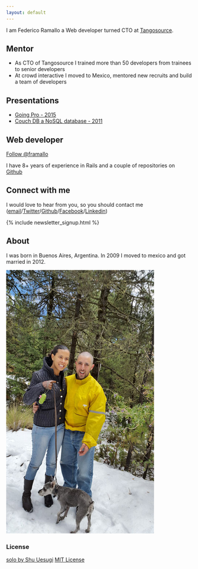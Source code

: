 ```yaml
---
layout: default
---
```


I am Federico Ramallo a Web developer turned CTO at [Tangosource](http://tangosource.com).

## Mentor

* As CTO of Tangosource I trained more than 50 developers from trainees to senior developers
* At crowd interactive I moved to Mexico, mentored new recruits and build a team of developers


## Presentations

* [Going Pro - 2015](https://docs.google.com/presentation/d/1VJPXj6UPEsszSQVB7UnB5oAyN1mWLJ6nsrIM8rzs644/edit?usp=sharing)
* [Couch DB a NoSQL database - 2011](http://www.slideshare.net/rubycslides/couchdb-a-nosql-database)

## Web developer

<a class="github-button" href="https://github.com/framallo" data-style="mega" data-count-href="/framallo/followers" data-count-api="/users/framallo#followers" data-count-aria-label="# followers on GitHub" aria-label="Follow @framallo on GitHub">Follow @framallo</a>

I have 8+ years of experience in Rails and a couple of repositories on [Github](https://github.com/framallo)

## Connect with me

I would love to hear from you, so you should contact me ([email](mailto:framallo@gmail.com)/[Twitter](http://twitter.com/framallo)/[Github](https://github.com/framallo)/[Facebook](https://www.facebook.com/federico.ramallo.94)/[Linkedin](https://mx.linkedin.com/in/framallo))

{% include newsletter_signup.html %}

## About

I was born in Buenos Aires, Argentina. In 2009 I moved to mexico and got married in 2012.

![Federico and Adela](images/adela_and_fede.jpg)

### License

[solo by Shu Uesugi](https://github.com/chibicode/solo) [MIT License](http://chibicode.mit-license.org/)
